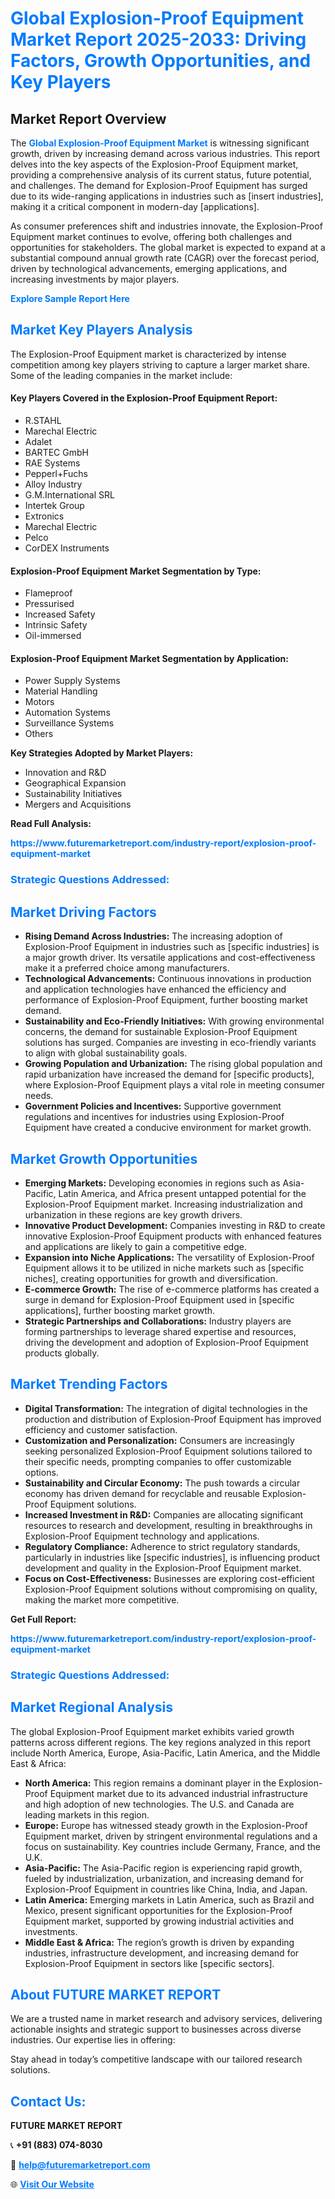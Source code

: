 <h1 style="color: #007BFF;">Global Explosion-Proof Equipment Market Report 2025-2033: Driving Factors, Growth Opportunities, and Key Players</h1>

<section id="overview">
<h2>Market Report Overview</h2>
<p>The <a href="https://www.futuremarketreport.com/industry-report/explosion-proof-equipment-market" style="color: #007BFF; text-decoration: none;"><strong>Global Explosion-Proof Equipment Market</strong></a> is witnessing significant growth, driven by increasing demand across various industries. This report delves into the key aspects of the Explosion-Proof Equipment market, providing a comprehensive analysis of its current status, future potential, and challenges. The demand for Explosion-Proof Equipment has surged due to its wide-ranging applications in industries such as [insert industries], making it a critical component in modern-day [applications].</p>
<p>As consumer preferences shift and industries innovate, the Explosion-Proof Equipment market continues to evolve, offering both challenges and opportunities for stakeholders. The global market is expected to expand at a substantial compound annual growth rate (CAGR) over the forecast period, driven by technological advancements, emerging applications, and increasing investments by major players.</p>
</section>

<section id="overview">
<p><a href="https://www.futuremarketreport.com/request-sample/reportId=85958" style="color: #007BFF; text-decoration: none;"><strong>Explore Sample Report Here</strong></a></p>
</section>

<section id="key-players">
<h2 style="color: #007BFF;">Market Key Players Analysis</h2>
<p>The Explosion-Proof Equipment market is characterized by intense competition among key players striving to capture a larger market share. Some of the leading companies in the market include:</p>
<h4>Key Players Covered in the Explosion-Proof Equipment Report:</h4>
<ul><li>R.STAHL</li><li>Marechal Electric</li><li>Adalet</li><li>BARTEC GmbH</li><li>RAE Systems</li><li>Pepperl+Fuchs</li><li>Alloy Industry</li><li>G.M.International SRL</li><li>Intertek Group</li><li>Extronics</li><li>Marechal Electric</li><li>Pelco</li><li>CorDEX Instruments</li></ul>
<h4>Explosion-Proof Equipment Market Segmentation by Type:</h4>
<ul><li>Flameproof</li><li>Pressurised</li><li>Increased Safety</li><li>Intrinsic Safety</li><li>Oil-immersed</li></ul>

<h4>Explosion-Proof Equipment Market Segmentation by Application:</h4>
<ul><li>Power Supply Systems</li><li>Material Handling</li><li>Motors</li><li>Automation Systems</li><li>Surveillance Systems</li><li>Others</li></ul>
<p><strong>Key Strategies Adopted by Market Players:</strong></p>
<ul>
<li>Innovation and R&D</li>
<li>Geographical Expansion</li>
<li>Sustainability Initiatives</li>
<li>Mergers and Acquisitions</li>
</ul>
</section>

<section>
<p><strong>Read Full Analysis: </strong></p><a href="https://www.futuremarketreport.com/industry-report/explosion-proof-equipment-market" style="color: #007BFF; text-decoration: none;"><strong>https://www.futuremarketreport.com/industry-report/explosion-proof-equipment-market</strong></a>
<h3 style="color: #007BFF;">Strategic Questions Addressed:</h3>
</section>

<section id="driving-factors">
<h2 style="color: #007BFF;">Market Driving Factors</h2>
<ul>
<li><strong>Rising Demand Across Industries:</strong> The increasing adoption of Explosion-Proof Equipment in industries such as [specific industries] is a major growth driver. Its versatile applications and cost-effectiveness make it a preferred choice among manufacturers.</li>
<li><strong>Technological Advancements:</strong> Continuous innovations in production and application technologies have enhanced the efficiency and performance of Explosion-Proof Equipment, further boosting market demand.</li>
<li><strong>Sustainability and Eco-Friendly Initiatives:</strong> With growing environmental concerns, the demand for sustainable Explosion-Proof Equipment solutions has surged. Companies are investing in eco-friendly variants to align with global sustainability goals.</li>
<li><strong>Growing Population and Urbanization:</strong> The rising global population and rapid urbanization have increased the demand for [specific products], where Explosion-Proof Equipment plays a vital role in meeting consumer needs.</li>
<li><strong>Government Policies and Incentives:</strong> Supportive government regulations and incentives for industries using Explosion-Proof Equipment have created a conducive environment for market growth.</li>
</ul>
</section>

<section id="growth-opportunities">
<h2 style="color: #007BFF;">Market Growth Opportunities</h2>
<ul>
<li><strong>Emerging Markets:</strong> Developing economies in regions such as Asia-Pacific, Latin America, and Africa present untapped potential for the Explosion-Proof Equipment market. Increasing industrialization and urbanization in these regions are key growth drivers.</li>
<li><strong>Innovative Product Development:</strong> Companies investing in R&D to create innovative Explosion-Proof Equipment products with enhanced features and applications are likely to gain a competitive edge.</li>
<li><strong>Expansion into Niche Applications:</strong> The versatility of Explosion-Proof Equipment allows it to be utilized in niche markets such as [specific niches], creating opportunities for growth and diversification.</li>
<li><strong>E-commerce Growth:</strong> The rise of e-commerce platforms has created a surge in demand for Explosion-Proof Equipment used in [specific applications], further boosting market growth.</li>
<li><strong>Strategic Partnerships and Collaborations:</strong> Industry players are forming partnerships to leverage shared expertise and resources, driving the development and adoption of Explosion-Proof Equipment products globally.</li>
</ul>
</section>

<section id="trending-factors">
<h2 style="color: #007BFF;">Market Trending Factors</h2>
<ul>
<li><strong>Digital Transformation:</strong> The integration of digital technologies in the production and distribution of Explosion-Proof Equipment has improved efficiency and customer satisfaction.</li>
<li><strong>Customization and Personalization:</strong> Consumers are increasingly seeking personalized Explosion-Proof Equipment solutions tailored to their specific needs, prompting companies to offer customizable options.</li>
<li><strong>Sustainability and Circular Economy:</strong> The push towards a circular economy has driven demand for recyclable and reusable Explosion-Proof Equipment solutions.</li>
<li><strong>Increased Investment in R&D:</strong> Companies are allocating significant resources to research and development, resulting in breakthroughs in Explosion-Proof Equipment technology and applications.</li>
<li><strong>Regulatory Compliance:</strong> Adherence to strict regulatory standards, particularly in industries like [specific industries], is influencing product development and quality in the Explosion-Proof Equipment market.</li>
<li><strong>Focus on Cost-Effectiveness:</strong> Businesses are exploring cost-efficient Explosion-Proof Equipment solutions without compromising on quality, making the market more competitive.</li>
</ul>
</section>

<section>
<p><strong>Get Full Report: </strong></p><a href="https://www.futuremarketreport.com/industry-report/explosion-proof-equipment-market" style="color: #007BFF; text-decoration: none;"><strong>https://www.futuremarketreport.com/industry-report/explosion-proof-equipment-market</strong></a>
<h3 style="color: #007BFF;">Strategic Questions Addressed:</h3>
</section>


<section id="regional-analysis">
<h2 style="color: #007BFF;">Market Regional Analysis</h2>
<p>The global Explosion-Proof Equipment market exhibits varied growth patterns across different regions. The key regions analyzed in this report include North America, Europe, Asia-Pacific, Latin America, and the Middle East & Africa:</p>
<ul>
<li><strong>North America:</strong> This region remains a dominant player in the Explosion-Proof Equipment market due to its advanced industrial infrastructure and high adoption of new technologies. The U.S. and Canada are leading markets in this region.</li>
<li><strong>Europe:</strong> Europe has witnessed steady growth in the Explosion-Proof Equipment market, driven by stringent environmental regulations and a focus on sustainability. Key countries include Germany, France, and the U.K.</li>
<li><strong>Asia-Pacific:</strong> The Asia-Pacific region is experiencing rapid growth, fueled by industrialization, urbanization, and increasing demand for Explosion-Proof Equipment in countries like China, India, and Japan.</li>
<li><strong>Latin America:</strong> Emerging markets in Latin America, such as Brazil and Mexico, present significant opportunities for the Explosion-Proof Equipment market, supported by growing industrial activities and investments.</li>
<li><strong>Middle East & Africa:</strong> The region’s growth is driven by expanding industries, infrastructure development, and increasing demand for Explosion-Proof Equipment in sectors like [specific sectors].</li>
</ul>
</section>

<footer>
<h2 style="color: #007BFF;">About FUTURE MARKET REPORT</h2>
<p>We are a trusted name in market research and advisory services, delivering actionable insights and strategic support to businesses across diverse industries. Our expertise lies in offering:</p>

<p>Stay ahead in today’s competitive landscape with our tailored research solutions.</p>

<h2 style="color: #007BFF;">Contact Us:</h2>
<p><strong>FUTURE MARKET REPORT</strong></p>
<p>📞 <strong>+91 (883) 074-8030</strong></p>
<p>📧 <strong><a href="mailto:help@futuremarketreport.com" style="color: #007BFF;">help@futuremarketreport.com</a></strong></p>
<p>🌐 <strong><a href="https://www.futuremarketreport.com/" style="color: #007BFF;">Visit Our Website</a></strong></p>
</footer>